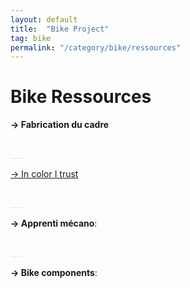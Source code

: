 ```yaml
---
layout: default
title:  "Bike Project"
tag: bike
permalink: "/category/bike/ressources"
---
```


# Bike Ressources

**→ Fabrication du cadre**<br>

<br>
<a style='color:#e6e6e6;'>___</a>
<br>


<a href="/category/bike/ressources/painting">→ In color I trust</a><br>

<br>
<a style='color:#e6e6e6;'>___</a>
<br>

**→ Apprenti mécano**:<br>


<br>
<a style='color:#e6e6e6;'>___</a>
<br>

**→ Bike components**:<br>
